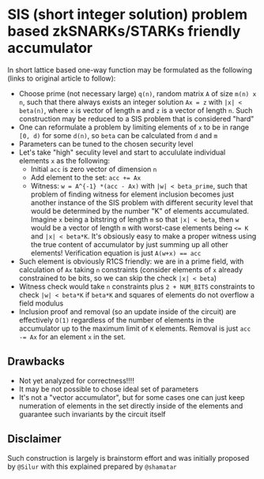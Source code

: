# SIS (short integer solution) problem based zkSNARKs/STARKs friendly accumulator

In short lattice based one-way function may be formulated as the following (links to original article to follow):

- Choose prime (not necessary large) `q(n)`, random matrix `A` of size `m(n) x n`, such that there always exists an integer solution `Ax = z` with `|x| < beta(n)`, where `x` is vector of length `m` and `z` is a vector of length `n`. Such construction may be reduced to a SIS problem that is considered "hard"
- One can reformulate a problem by limiting elements of `x` to be in range `[0, d)` for some `d(n)`, so `beta` can be calculated from `d` and `m`
- Parameters can be tuned to the chosen security level
- Let's take "high" seculity level and start to accululate individual elements `x` as the following:
  - Initial `acc` is zero vector of dimension `n`
  - Add element to the set: `acc += Ax`
  - Witness: `w = A^{-1} *(acc - Ax)` with `|w| < beta_prime`, such that problem of finding witness for element inclusion becomes just another instance of the SIS problem with different security level that would be determined by the number "K" of elements accumulated. Imagine `x` being a bitstring of length `m` so that `|x| < beta`, then `w` would be a vector of length `m` with worst-case elements being `<= K` and `|x| < beta*K`. It's obsiously easy to make a proper witness using the true content of accumulator by just summing up all other elements! Verification equation is just `A(w+x) == acc`
- Such element is obviously R1CS friendly: we are in a prime field, with calculation of `Ax` taking `n` constraints (consider elements of `x` already constrained to be bits, so we can skip the check `|x| < beta`)
- Witness check would take `n` constraints plus `2 + NUM_BITS` constraints to check `|w| < beta*K` if `beta*K` and squares of elements do not overflow a field modulus
- Inclusion proof and removal (so an update inside of the circuit) are effectively `O(1)` regardless of the number of elements in the accumulator up to the maximum limit of `K` elements. Removal is just `acc -= Ax` for an element `x` in the set.

## Drawbacks

- Not yet analyzed for correctness!!!!
- It may be not possible to chose ideal set of parameters
- It's not a "vector accumulator", but for some cases one can just keep numeration of elements in the set directly inside of the elements and guarantee such invariants by the circuit itself

## Disclaimer

Such construction is largely is brainstorm effort and was initially proposed by `@Silur` with this explained prepared by `@shamatar`